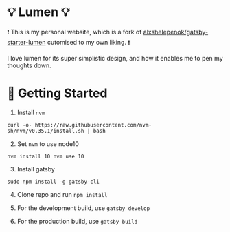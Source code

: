 # :bulb: Lumen :bulb:

:exclamation: This is my personal website, which is a fork of [alxshelepenok/gatsby-starter-lumen](https://github.com/alxshelepenok/gatsby-starter-lumen) cutomised to my own liking. :exclamation:

I love lumen for its super simplistic design, and how it enables me to pen my thoughts down.

# :dolphin: Getting Started

1. Install `nvm`

`curl -o- https://raw.githubusercontent.com/nvm-sh/nvm/v0.35.1/install.sh | bash`

2. Set `nvm` to use node10

`nvm install 10
nvm use 10`

3. Install gatsby

`sudo npm install -g gatsby-cli`

4. Clone repo and run `npm install`

5. For the development build, use `gatsby develop`

6. For the production build, use `gatsby build`
